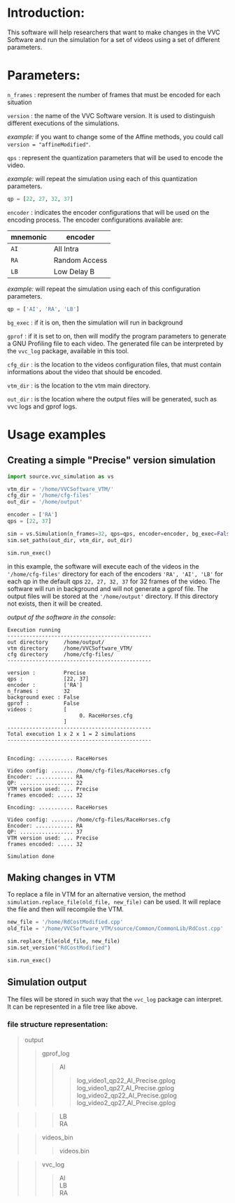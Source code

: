 # Introduction:

This software will help researchers that want to make changes in the VVC Software and run the simulation for a set of videos using a set of different parameters.

# Parameters:

`n_frames` : represent the number of frames that must be encoded for each situation

`version` : the name of the VVC Software version. It is used to distinguish different executions of the simulations.

_example:_ if you want to change some of the Affine methods, you could call `version = "affineModified"`.

`qps` : represent the quantization parameters that will be used to encode the video.

_example:_ will repeat the simulation using each of this quantization parameters.

```py   
qp = [22, 27, 32, 37]
```

`encoder` : indicates the encoder configurations that will be used on the encoding process. The encoder configurations available are:

|mnemonic|encoder|
|---|---|
|`AI`|All Intra|
|`RA`|Random Access|
|`LB`|Low Delay B|

_example:_ will repeat the simulation using each of this configuration parameters.

```py
qp = ['AI', 'RA', 'LB']
```

`bg_exec` : if it is on, then the simulation will run in background

`gprof` : if it is set to on, then will modify the program parameters to generate a GNU Profiling file to each video. The generated file can be interpreted by the `vvc_log` package, available in this tool.

`cfg_dir` : is the location to the videos configuration files, that must contain informations about the video that should be encoded.

`vtm_dir` : is the location to the vtm main directory.

`out_dir` : is the location where the output files will be generated, such as vvc logs and gprof logs.

# Usage examples

## Creating a simple "Precise" version simulation

```py
import source.vvc_simulation as vs

vtm_dir = '/home/VVCSoftware_VTM/'
cfg_dir = '/home/cfg-files'
out_dir = '/home/output'

encoder = ['RA']
qps = [22, 37]

sim = vs.Simulation(n_frames=32, qps=qps, encoder=encoder, bg_exec=False)
sim.set_paths(out_dir, vtm_dir, out_dir)

sim.run_exec()
```

in this example, the software will execute each of the videos in the `'/home/cfg-files'` directory for each of the encoders `'RA', 'AI', 'LB'` for each qp in the default qps `22, 27, 32, 37` for 32 frames of the video. The software will run in background and will not generate a gprof file. The output files will be stored at the `'/home/output'` directory. If this directory not exists, then it will be created.

_output of the software in the console_:
```
Execution running
---------------------------------------------- 
out directory     /home/output/
vtm directory     /home/VVCSoftware_VTM/
cfg directory     /home/cfg-files/
---------------------------------------------- 

version :         Precise 
qps :             [22, 37] 
encoder :         ['RA'] 
n_frames :        32 
background exec : False 
gprof :           False 
videos :          [ 
                       0. RaceHorses.cfg
                  ] 
---------------------------------------------- 
Total execution 1 x 2 x 1 = 2 simulations
---------------------------------------------- 


Encoding: ........... RaceHorses

Video config: ....... /home/cfg-files/RaceHorses.cfg
Encoder: ............ RA
QP: ................. 22
VTM version used: ... Precise
frames encoded: ..... 32

Encoding: ........... RaceHorses

Video config: ....... /home/cfg-files/RaceHorses.cfg
Encoder: ............ RA
QP: ................. 37
VTM version used: ... Precise
frames encoded: ..... 32

Simulation done
```

## Making changes in VTM
To replace a file in VTM for an alternative version, the method `simulation.replace_file(old_file, new_file)` can be used. It will replace the file and then will recompile the VTM.

```py
new_file = '/home/RdCostModified.cpp'
old_file = '/home/VVCSoftware_VTM/source/Common/CommonLib/RdCost.cpp'

sim.replace_file(old_file, new_file)
sim.set_version("RdCostModified")

sim.run_exec()
```

## Simulation output 

The files will be stored in such way that the `vvc_log` package can interpret. It can be represented in a file tree like above.

### file structure representation:
> output
> > gprof_log
> > > AI
> > > > log_video1_qp22_AI_Precise.gplog\
> > > > log_video1_qp27_AI_Precise.gplog\
> > > > log_video2_qp22_AI_Precise.gplog\
> > > > log_video2_qp27_AI_Precise.gplog

> > > LB\
> > > RA

> > videos_bin
> > > videos.bin

> > vvc_log
> > > AI\
> > > LB\
> > > RA

